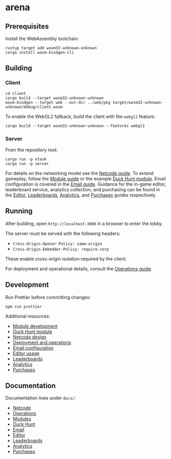 # arena

## Prerequisites

Install the WebAssembly toolchain:

```
rustup target add wasm32-unknown-unknown
cargo install wasm-bindgen-cli
```

## Building

### Client

```
cd client
cargo build --target wasm32-unknown-unknown
wasm-bindgen --target web --out-dir ../web/pkg target/wasm32-unknown-unknown/debug/client.wasm
```

To enable the WebGL2 fallback, build the client with the `webgl2` feature:

```
cargo build --target wasm32-unknown-unknown --features webgl2
```

### Server

From the repository root:

```
cargo run -p xtask
cargo run -p server
```

For details on the networking model see the [Netcode guide](docs/netcode.md). To extend gameplay, follow the [Module guide](docs/modules.md) or the example [Duck Hunt module](docs/DuckHunt.md). Email configuration is covered in the [Email guide](docs/Email.md). Guidance for the in-game editor, leaderboard service, analytics collection, and purchasing can be found in the [Editor](docs/Editor.md), [Leaderboards](docs/Leaderboards.md), [Analytics](docs/Analytics.md), and [Purchases](docs/Purchases.md) guides respectively.

## Running

After building, open `http://localhost:3000` in a browser to enter the lobby.

The server must be served with the following headers:

- `Cross-Origin-Opener-Policy: same-origin`
- `Cross-Origin-Embedder-Policy: require-corp`

These enable cross-origin isolation required by the client.

For deployment and operational details, consult the [Operations guide](docs/ops.md).

## Development

Run Prettier before committing changes:

```
npm run prettier
```

Additional resources:

- [Module development](docs/modules.md)
- [Duck Hunt module](docs/DuckHunt.md)
- [Netcode design](docs/netcode.md)
- [Deployment and operations](docs/ops.md)
- [Email configuration](docs/Email.md)
- [Editor usage](docs/Editor.md)
- [Leaderboards](docs/Leaderboards.md)
- [Analytics](docs/Analytics.md)
- [Purchases](docs/Purchases.md)

## Documentation

Documentation lives under `docs/`:

- [Netcode](docs/netcode.md)
- [Operations](docs/ops.md)
- [Modules](docs/modules.md)
- [Duck Hunt](docs/DuckHunt.md)
- [Email](docs/Email.md)
- [Editor](docs/Editor.md)
- [Leaderboards](docs/Leaderboards.md)
- [Analytics](docs/Analytics.md)
- [Purchases](docs/Purchases.md)
